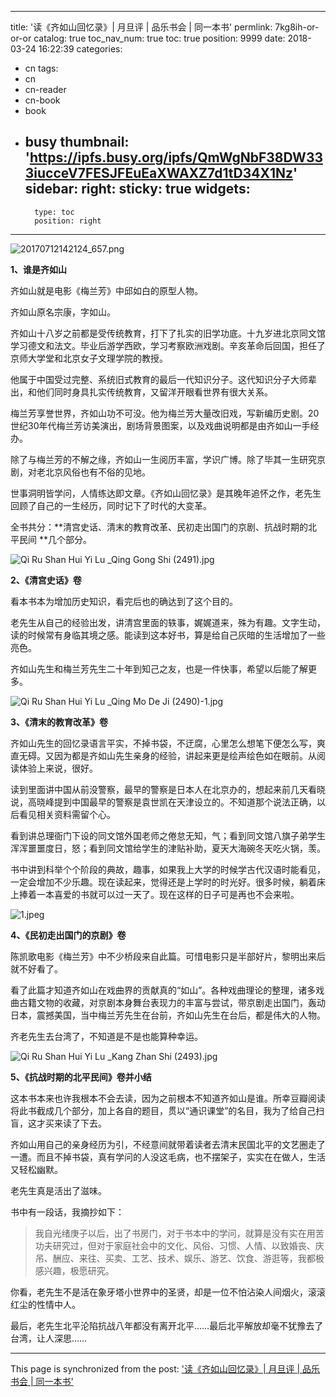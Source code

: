 
---
title: '读《齐如山回忆录》| 月旦评 | 品乐书会 | 同一本书'
permlink: 7kg8ih-or-or-or
catalog: true
toc_nav_num: true
toc: true
position: 9999
date: 2018-03-24 16:22:39
categories:
- cn
tags:
- cn
- cn-reader
- cn-book
- book
- busy
thumbnail: 'https://ipfs.busy.org/ipfs/QmWgNbF38DW333iucceV7FESJFEuEaXWAXZ7d1tD34X1Nz'
sidebar:
    right:
        sticky: true
widgets:
    -
        type: toc
        position: right
---


![20170712142124_657.png](https://ipfs.busy.org/ipfs/QmWgNbF38DW333iucceV7FESJFEuEaXWAXZ7d1tD34X1Nz)


**1、谁是齐如山**

齐如山就是电影《梅兰芳》中邱如白的原型人物。

齐如山原名宗康，字如山。

齐如山十八岁之前都是受传统教育，打下了扎实的旧学功底。十九岁进北京同文馆学习德文和法文。毕业后游学西欧，学习考察欧洲戏剧。辛亥革命后回国，担任了京师大学堂和北京女子文理学院的教授。

他属于中国受过完整、系统旧式教育的最后一代知识分子。这代知识分子大师辈出，和他们同时身具扎实传统教育，又留洋开眼看世界有很大关系。

梅兰芳享誉世界，齐如山功不可没。他为梅兰芳大量改旧戏，写新编历史剧。20世纪30年代梅兰芳访美演出，剧场背景图案，以及戏曲说明都是由齐如山一手经办。

除了与梅兰芳的不解之缘，齐如山一生阅历丰富，学识广博。除了毕其一生研究京剧，对老北京风俗也有不俗的见地。

世事洞明皆学问，人情练达即文章。《齐如山回忆录》是其晚年追怀之作，老先生回顾了自己的一生经历，同时记下了时代的大变革。

全书共分：**清宫史话、清末的教育改革、民初走出国门的京剧、抗战时期的北平民间 **几个部分。

![Qi Ru Shan Hui Yi Lu _Qing Gong Shi (2491).jpg](https://ipfs.busy.org/ipfs/QmTEJurb5PkVKXbLb1CpmK6517p4FRTLhAwDFEgiDWWYfY)


**2、《清宫史话》卷**

看本书本为增加历史知识，看完后也的确达到了这个目的。

老先生从自己的经验出发，讲清宫里面的轶事，娓娓道来，殊为有趣。文字生动，读的时候常有身临其境之感。能读到这本好书，算是给自己灰暗的生活增加了一些亮色。

齐如山先生和梅兰芳先生二十年到知己之友，也是一件快事，希望以后能了解更多。


![Qi Ru Shan Hui Yi Lu _Qing Mo De Ji (2490)-1.jpg](https://ipfs.busy.org/ipfs/QmP9Po7rjNMpiEAYWrxZ3CkJwDA7s8CM6KKsmPfwMQwJ5C)

**3、《清末的教育改革》卷**

齐如山先生的回忆录语言平实，不掉书袋，不迂腐，心里怎么想笔下便怎么写，爽直无碍。又因为都是齐如山先生亲身的经验，讲起来更是绘声绘色如在眼前。从阅读体验上来说，很好。

读到里面讲中国从前没警察，最早的警察是日本人在北京办的，想起来前几天看晓说，高晓峰提到中国最早的警察是袁世凯在天津设立的。不知道那个说法正确，以后看见相关资料需留个心。

看到讲总理衙门下设的同文馆外国老师之倦怠无知，气；看到同文馆八旗子弟学生浑浑噩噩度日，怒；看到同文馆给学生的津贴补助，夏天大海碗冬天吃火锅，羡。

书中讲到科举个个阶段的典故，趣事，如果我上大学的时候学古代汉语时能看见，一定会增加不少乐趣。现在读起来，觉得还是上学时的时光好。很多时候，躺着床上捧着一本喜爱的书就可以过一天了。现在这样的日子可是再也不会来啦。

![1.jpeg](https://ipfs.busy.org/ipfs/Qmbs1LMxHCUaWyYFCN8BJYZ9bEjMR8GDBUdHq1tdVhtGbA)

**4、《民初走出国门的京剧》卷**

陈凯歌电影《梅兰芳》中不少桥段来自此篇。可惜电影只是半部好片，黎明出来后就不好看了。

看了此篇才知道齐如山在戏曲界的贡献真的“如山”。各种戏曲理论的整理，诸多戏曲古籍文物的收藏，对京剧本身舞台表现力的丰富与尝试，带京剧走出国门，轰动日本，震撼美国，当中梅兰芳先生在台前，齐如山先生在台后，都是伟大的人物。

齐老先生去台湾了，不知道是不是也能算种幸运。

![Qi Ru Shan Hui Yi Lu _Kang Zhan Shi (2493).jpg](https://ipfs.busy.org/ipfs/QmbXi3rsycGWnBkDHtMRqdb2UKjF3B61XFJzfbHi1sgyF7)

**5、《抗战时期的北平民间》卷并小结**

这本书本来也许我根本不会去读，因为之前根本不知道齐如山是谁。所幸豆瓣阅读将此书截成几个部分，加上各自的题目，贯以“通识课堂”的名目，我为了给自己扫盲，这才买来读了下去。

齐如山用自己的亲身经历为引，不经意间就带着读者去清末民国北平的文艺圈走了一遭。而且不掉书袋，真有学问的人没这毛病，也不摆架子，实实在在做人，生活又轻松幽默。

老先生真是活出了滋味。

书中有一段话，我摘抄如下：

>我自光绪庚子以后，出了书房门，对于书本中的学问，就算是没有实在用苦功夫研究过，但对于家庭社会中的文化、风俗、习惯、人情、以致婚丧、庆吊、酬应、来往、买卖、工艺、技术、娱乐、游艺、饮食、游逛等，我都极感兴趣，极愿研究。

你看，老先生不是活在象牙塔小世界中的圣贤，却是一位不怕沾染人间烟火，滚滚红尘的性情中人。

最后，老先生北平沦陷抗战八年都没有离开北平……最后北平解放却毫不犹豫去了台湾，让人深思……

- - -

This page is synchronized from the post: ['读《齐如山回忆录》| 月旦评 | 品乐书会 | 同一本书'](https://steemit.com/@weisheng167388/7kg8ih-or-or-or)
